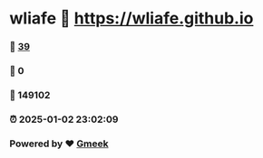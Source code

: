 # wliafe :link: https://wliafe.github.io 
### :page_facing_up: [39](https://wliafe.github.io/tag.html) 
### :speech_balloon: 0 
### :hibiscus: 149102 
### :alarm_clock: 2025-01-02 23:02:09 
### Powered by :heart: [Gmeek](https://github.com/Meekdai/Gmeek)
